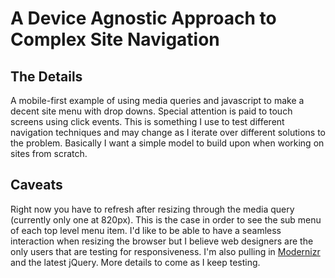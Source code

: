 # A Device Agnostic Approach to Complex Site Navigation #
## The Details ##
A mobile-first example of using media queries and javascript to make a decent site menu with drop downs. Special attention is paid to touch screens using click events. This is something I use to test different navigation techniques and may change as I iterate over different solutions to the problem. Basically I want a simple model to build upon when working on sites from scratch.
			
## Caveats ## 
Right now you have to refresh after resizing through the media query (currently only one at 820px). This is the case in order to see the sub menu of each top level menu item. I'd like to be able to have a seamless interaction when resizing the browser but I believe web designers are the only users that are testing for responsiveness. I'm also pulling in [Modernizr](http://www.modernizr.com/) and the latest jQuery. More details to come as I keep testing.